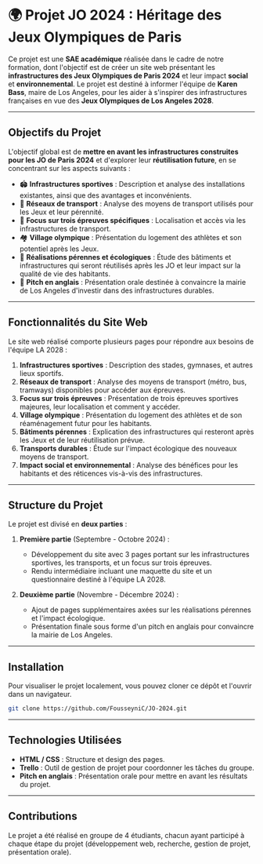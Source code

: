 # 🌍 **Projet JO 2024** : Héritage des Jeux Olympiques de Paris

Ce projet est une **SAE académique** réalisée dans le cadre de notre formation, dont l'objectif est de créer un site web présentant les **infrastructures des Jeux Olympiques de Paris 2024** et leur impact **social** et **environnemental**. Le projet est destiné à informer l'équipe de **Karen Bass**, maire de Los Angeles, pour les aider à s'inspirer des infrastructures françaises en vue des **Jeux Olympiques de Los Angeles 2028**.

---

## Objectifs du Projet

L'objectif global est de **mettre en avant les infrastructures construites pour les JO de Paris 2024** et d'explorer leur **réutilisation future**, en se concentrant sur les aspects suivants :

- 🏟️ **Infrastructures sportives** : Description et analyse des installations existantes, ainsi que des avantages et inconvénients.
- 🚆 **Réseaux de transport** : Analyse des moyens de transport utilisés pour les Jeux et leur pérennité.
- 🏅 **Focus sur trois épreuves spécifiques** : Localisation et accès via les infrastructures de transport.
- 🏘️ **Village olympique** : Présentation du logement des athlètes et son potentiel après les Jeux.
- 🌱 **Réalisations pérennes et écologiques** : Étude des bâtiments et infrastructures qui seront réutilisés après les JO et leur impact sur la qualité de vie des habitants.
- 💬 **Pitch en anglais** : Présentation orale destinée à convaincre la mairie de Los Angeles d'investir dans des infrastructures durables.

---

## Fonctionnalités du Site Web

Le site web réalisé comporte plusieurs pages pour répondre aux besoins de l'équipe LA 2028 :

1. **Infrastructures sportives** : Description des stades, gymnases, et autres lieux sportifs.
2. **Réseaux de transport** : Analyse des moyens de transport (métro, bus, tramways) disponibles pour accéder aux épreuves.
3. **Focus sur trois épreuves** : Présentation de trois épreuves sportives majeures, leur localisation et comment y accéder.
4. **Village olympique** : Présentation du logement des athlètes et de son réaménagement futur pour les habitants.
5. **Bâtiments pérennes** : Explication des infrastructures qui resteront après les Jeux et de leur réutilisation prévue.
6. **Transports durables** : Étude sur l'impact écologique des nouveaux moyens de transport.
7. **Impact social et environnemental** : Analyse des bénéfices pour les habitants et des réticences vis-à-vis des infrastructures.

---

## Structure du Projet

Le projet est divisé en **deux parties** :

1. **Première partie** (Septembre - Octobre 2024) :
   - Développement du site avec 3 pages portant sur les infrastructures sportives, les transports, et un focus sur trois épreuves.
   - Rendu intermédiaire incluant une maquette du site et un questionnaire destiné à l'équipe LA 2028.

2. **Deuxième partie** (Novembre - Décembre 2024) :
   - Ajout de pages supplémentaires axées sur les réalisations pérennes et l'impact écologique.
   - Présentation finale sous forme d'un pitch en anglais pour convaincre la mairie de Los Angeles.

---

## Installation

Pour visualiser le projet localement, vous pouvez cloner ce dépôt et l'ouvrir dans un navigateur.

```bash
git clone https://github.com/FousseyniC/JO-2024.git
```

---

## Technologies Utilisées

- **HTML / CSS** : Structure et design des pages.
- **Trello** : Outil de gestion de projet pour coordonner les tâches du groupe.
- **Pitch en anglais** : Présentation orale pour mettre en avant les résultats du projet.

---

## Contributions

Le projet a été réalisé en groupe de 4 étudiants, chacun ayant participé à chaque étape du projet (développement web, recherche, gestion de projet, présentation orale).

